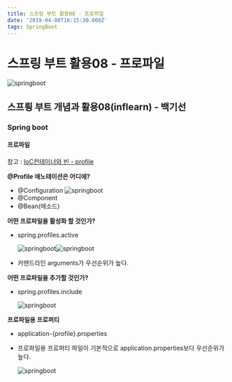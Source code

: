 ```yaml
---
title: 스프링 부트 활용08 - 프로파일
date: '2019-04-08T16:15:30.000Z'
tags: SpringBoot
---
```


# 스프링 부트 활용08 - 프로파일

![springboot](../../.gitbook/assets/springboot_logo.png)

## 스프릥 부트 개념과 활용08\(inflearn\) - 백기선

### Spring boot

#### 프로파일

참고 : [IoC컨테이너와 빈 - profile](https://cyr9210.github.io/2019/03/20/Spring/springframework-core01/)

**@Profile 애노테이션은 어디에?**

* @Configuration ![springboot](../../.gitbook/assets/springboot08-6.png)
* @Component
* @Bean\(메소드\)

**어떤 프로파일을 활성화 할 것인가?**

* spring.profiles.active

  ![springboot](../../.gitbook/assets/springboot08-1.png)![springboot](../../.gitbook/assets/springboot08-2.png)

* 커맨드라인 arguments가 우선순위가 높다.

**어떤 프로파일을 추가할 것인가?**

* spring.profiles.include

  ![springboot](../../.gitbook/assets/springboot08-5.png)

**프로파일용 프로퍼티**

* application-{profile}.properties
* 프로파일용 프로퍼티 파일이 기본적으로 application.properties보다 우선순위가 높다.

  ![springboot](../../.gitbook/assets/springboot08-3.png)


